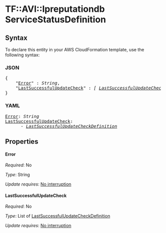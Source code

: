 # TF::AVI::Ipreputationdb ServiceStatusDefinition

## Syntax

To declare this entity in your AWS CloudFormation template, use the following syntax:

### JSON

<pre>
{
    "<a href="#error" title="Error">Error</a>" : <i>String</i>,
    "<a href="#lastsuccessfulupdatecheck" title="LastSuccessfulUpdateCheck">LastSuccessfulUpdateCheck</a>" : <i>[ <a href="lastsuccessfulupdatecheckdefinition.md">LastSuccessfulUpdateCheckDefinition</a>, ... ]</i>
}
</pre>

### YAML

<pre>
<a href="#error" title="Error">Error</a>: <i>String</i>
<a href="#lastsuccessfulupdatecheck" title="LastSuccessfulUpdateCheck">LastSuccessfulUpdateCheck</a>: <i>
      - <a href="lastsuccessfulupdatecheckdefinition.md">LastSuccessfulUpdateCheckDefinition</a></i>
</pre>

## Properties

#### Error

_Required_: No

_Type_: String

_Update requires_: [No interruption](https://docs.aws.amazon.com/AWSCloudFormation/latest/UserGuide/using-cfn-updating-stacks-update-behaviors.html#update-no-interrupt)

#### LastSuccessfulUpdateCheck

_Required_: No

_Type_: List of <a href="lastsuccessfulupdatecheckdefinition.md">LastSuccessfulUpdateCheckDefinition</a>

_Update requires_: [No interruption](https://docs.aws.amazon.com/AWSCloudFormation/latest/UserGuide/using-cfn-updating-stacks-update-behaviors.html#update-no-interrupt)

